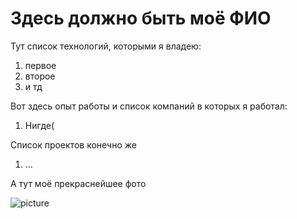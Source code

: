# Здесь должно быть моё ФИО

Тут список технологий, которыми я владею:
1. первое 
2. второе 
3. и тд  

Вот здесь опыт работы и список компаний в которых я работал:
1. Нигде(

Список проектов конечно же
1. ...

А тут моё прекраснейшее фото

![picture]("C:\Арты\14a885ab-0ce4-440f-9967-00f322e0a831.jpg") 